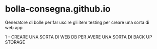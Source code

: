 # bolla-consegna.github.io
Generatore di bolle per far uscire gli item
testing per creare una sorta di web app


1 - CREARE UNA SORTA DI WEB DB PER AVERE UNA SORTA DI BACK UP STORAGE

